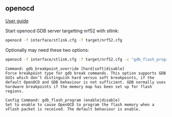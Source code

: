 ## openocd
[User guide](https://openocd.org/doc-release/html/index.html)

Start openocd GDB server targetting nrf52 with stlink:
```zsh
openocd -f interface/stlink.cfg -f target/nrf52.cfg
```
Optionally may need these two options:
```zsh
openocd -f interface/stlink.cfg -f target/nrf52.cfg -c "gdb_flash_program enable" -c "gdb_breakpoint_override hard"
```
```
Command: gdb_breakpoint_override [hard|soft|disable]
Force breakpoint type for gdb break commands. This option supports GDB GUIs which don’t distinguish hard versus soft breakpoints, if the default OpenOCD and GDB behaviour is not sufficient. GDB normally uses hardware breakpoints if the memory map has been set up for flash regions.
```
```
Config Command: gdb_flash_program (enable|disable)
Set to enable to cause OpenOCD to program the flash memory when a vFlash packet is received. The default behaviour is enable.
```